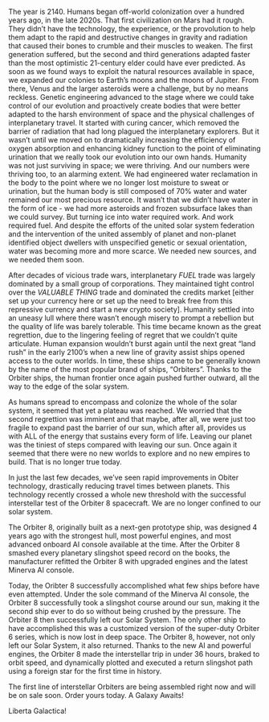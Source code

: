 The year is 2140. Humans began off-world colonization over a hundred years ago, in the late 2020s. That first civilization on Mars had it rough. They didn’t have the technology, the experience, or the provolution to help them adapt to the rapid and destructive changes in gravity and radiation that caused their bones to crumble and their muscles to weaken. The first generation suffered, but the second and third generations adapted faster than the most optimistic 21-century elder could have ever predicted. As soon as we found ways to exploit the natural resources available in space, we expanded our colonies to Earth’s moons and the moons of Jupiter. From there, Venus and the larger asteroids were a challenge, but by no means reckless. Genetic engineering advanced to the stage where we could take control of our evolution and proactively create bodies that were better adapted to the harsh environment of space and the physical challenges of interplanetary travel. It started with curing cancer, which removed the barrier of radiation that had long plagued the interplanetary explorers. But it wasn’t until we moved on to dramatically increasing the efficiency of oxygen absorption and enhancing kidney function to the point of eliminating urination that we really took our evolution into our own hands. Humanity was not just surviving in space; we were thriving. And our numbers were thriving too, to an alarming extent. We had engineered water reclamation in the body to the point where we no longer lost moisture to sweat or urination, but the human body is still composed of 70% water and water remained our most precious resource. It wasn’t that we didn’t have water in the form of ice - we had more asteroids and frozen subsurface lakes than we could survey. But turning ice into water required work. And work required fuel. And despite the efforts of the united solar system federation and the intervention of the united assembly of planet and non-planet identified object dwellers with unspecified genetic or sexual orientation, water was becoming more and more scarce. We needed new sources, and we needed them soon.

After decades of vicious trade wars, interplanetary *FUEL* trade was largely dominated by a small group of corporations. They maintained tight control over the *VALUABLE THING* trade and dominated the credits market [either set up your currency here or set up the need to break free from this repressive currency and start a new crypto society]. Humanity settled into an uneasy lull where there wasn’t enough misery to prompt a rebellion but the quality of life was barely tolerable. This time became known as the great regrettion, due to the lingering feeling of regret that we couldn’t quite articulate. Human expansion wouldn’t burst again until the next great “land rush” in the early 2100’s when a new line of gravity assist ships opened access to the outer worlds. In time, these ships came to be generally known by the name of the most popular brand of ships, “Orbiters”. Thanks to the Orbiter ships, the human frontier once again pushed further outward, all the way to the edge of the solar system. 

As humans spread to encompass and colonize the whole of the solar system, it seemed that yet a plateau was reached. We worried that the second regrettion was imminent and that maybe, after all, we were just too fragile to expand past the barrier of our sun, which after all, provides us with ALL of the energy that sustains every form of life. Leaving our planet was the tiniest of steps compared with leaving our sun. Once again it seemed that there were no new worlds to explore and no new empires to build. That is no longer true today. 

In just the last few decades, we’ve seen rapid improvements in Obiter technology, drastically reducing travel times between planets. This technology recently crossed a whole new threshold with the successful interstellar test of the Orbiter 8 spacecraft. We are no longer confined to our solar system.

The Orbiter 8, originally built as a next-gen prototype ship, was designed 4 years ago with the strongest hull, most powerful engines, and most advanced onboard AI console available at the time. After the Orbiter 8 smashed every planetary slingshot speed record on the books, the manufacturer refitted the Orbiter 8 with upgraded engines and the latest Minerva AI console. 

Today, the Oribter 8 successfully accomplished what few ships before have even attempted. Under the sole command of the Minerva AI console, the Orbiter 8 successfully took a slingshot course around our sun, making it the second ship ever to do so without being crushed by the pressure. The Orbiter 8 then successfully left our Solar System. The only other ship to have accomplished this was a customized version of the super-duty Orbiter 6 series, which is now lost in deep space. The Orbiter 8, however, not only left our Solar System, it also returned. Thanks to the new AI and powerful engines, the Orbiter 8 made the interstellar trip in under 36 hours, braked to orbit speed, and dynamically plotted and executed a return slingshot path using a foreign star for the first time in history. 

The first line of interstellar Orbiters are being assembled right now and will be on sale soon. Order yours today. A Galaxy Awaits! 

Liberta Galactica! 